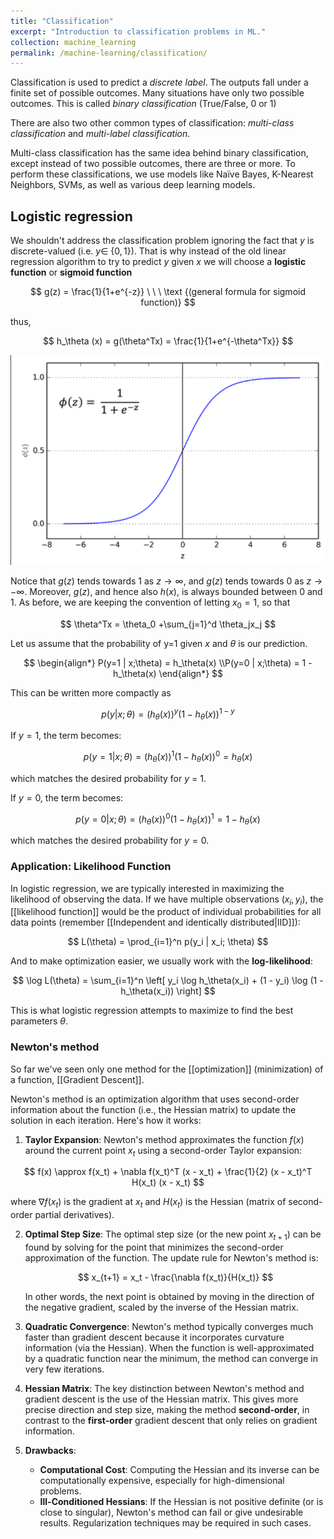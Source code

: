```yaml
---
title: "Classification"
excerpt: "Introduction to classification problems in ML."
collection: machine_learning
permalink: /machine-learning/classification/
---
```



Classification is used to predict a _discrete label_. The outputs fall under a finite set of possible outcomes. Many situations have only two possible outcomes. This is called _binary classification_ (True/False, 0 or 1) 

There are also two other common types of classification: _multi-class classification_ and _multi-label classification_.

Multi-class classification has the same idea behind binary classification, except instead of two possible outcomes, there are three or more.
To perform these classifications, we use models like Naïve Bayes, K-Nearest Neighbors, SVMs, as well as various deep learning models.

## Logistic regression

We shouldn't address the classification problem ignoring the fact that $y$ is discrete-valued (i.e. $y \in$ {$0,1$}). That is why instead of the old linear regression algorithm to try to predict $y$ given $x$ we will choose a **logistic function** or **sigmoid function**

$$
g(z) = \frac{1}{1+e^{-z}} \   \ \ \text {(general formula for sigmoid function)}
$$

thus, 

$$
h_\theta (x) = g(\theta^Tx)  = \frac{1}{1+e^{-\theta^Tx}}
$$

![alt text](image.png)

Notice that $g(z)$ tends towards 1 as $z → ∞$, and $g(z)$ tends towards 0 as $z → −∞$. Moreover, $g(z)$, and hence also $h(x)$, is always bounded between 0 and 1. As before, we are keeping the convention of letting $x_0 = 1$, so that 

$$
\theta^Tx = \theta_0 +\sum_{j=1}^d \theta_jx_j
$$

Let us assume that the probability of y=1 given $x$ and $\theta$ is our prediction. 

$$
\begin{align*} P(y=1 | x;\theta) = h_\theta(x)
\\P(y=0 | x;\theta) = 1 - h_\theta(x)
\end{align*}
$$

This can be written more compactly as 

$$
p(y | x; \theta) = (h_\theta(x))^y(1-h_\theta (x))^{1-y}
$$


If $y = 1$, the term becomes:

$$
  p(y = 1 | x; \theta) = (h_\theta(x))^1 (1 - h_\theta(x))^0 = h_\theta(x)
$$

which matches the desired probability for $y$ = 1.
  
If $y = 0$, the term becomes:

$$
  p(y = 0 | x; \theta) = (h_\theta(x))^0 (1 - h_\theta(x))^1 = 1 - h_\theta(x)
$$

  which matches the desired probability for $y = 0$.

### Application: Likelihood Function
In logistic regression, we are typically interested in maximizing the likelihood of observing the data. If we have multiple observations $(x_i, y_i)$, the [[likelihood function]] would be the product of individual probabilities for all data points (remember [[Independent and identically distributed|IID]]):

$$
L(\theta) = \prod_{i=1}^n p(y_i | x_i; \theta)
$$

And to make optimization easier, we usually work with the **log-likelihood**:

$$
\log L(\theta) = \sum_{i=1}^n \left[ y_i \log h_\theta(x_i) + (1 - y_i) \log (1 - h_\theta(x_i)) \right]
$$

This is what logistic regression attempts to maximize to find the best parameters $\theta$.

### Newton's method
So far we've seen only one method for the [[optimization]] (minimization) of a function, [[Gradient Descent]]. 

Newton's method is an optimization algorithm that uses second-order information about the function (i.e., the Hessian matrix) to update the solution in each iteration. Here's how it works:

1. **Taylor Expansion**: Newton's method approximates the function $f(x)$ around the current point $x_t$ using a second-order Taylor expansion:
   
$$
   f(x) \approx f(x_t) + \nabla f(x_t)^T (x - x_t) + \frac{1}{2} (x - x_t)^T H(x_t) (x - x_t)
$$

   where $\nabla f(x_t)$ is the gradient at $x_t$ and $H(x_t)$ is the Hessian (matrix of second-order partial derivatives).

2. **Optimal Step Size**: The optimal step size (or the new point $x_{t+1}$) can be found by solving for the point that minimizes the second-order approximation of the function. The update rule for Newton's method is:
   
   $$
   x_{t+1} = x_t -
   \frac{\nabla f(x_t)}{H(x_t)}
   $$
   
   In other words, the next point is obtained by moving in the direction of the negative gradient, scaled by the inverse of the Hessian matrix.

3. **Quadratic Convergence**: Newton's method typically converges much faster than gradient descent because it incorporates curvature information (via the Hessian). When the function is well-approximated by a quadratic function near the minimum, the method can converge in very few iterations.

4. **Hessian Matrix**: The key distinction between Newton's method and gradient descent is the use of the Hessian matrix. This gives more precise direction and step size, making the method **second-order**, in contrast to the **first-order** gradient descent that only relies on gradient information.

5. **Drawbacks**: 
   - **Computational Cost**: Computing the Hessian and its inverse can be computationally expensive, especially for high-dimensional problems.
   - **Ill-Conditioned Hessians**: If the Hessian is not positive definite (or is close to singular), Newton's method can fail or give undesirable results. Regularization techniques may be required in such cases.
